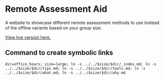 # Remote Assessment Aid

A website to showcase different remote assessment methods to use instead of the offline variants based on your group size.

[View live version here.](https://tlc-uva.github.io/educational-redesign-aid/)

## Command to create symbolic links

```
dir=office_hours; size=large; ln -s ../../$size/$dir/_index.md; ln -s ../../$size/$dir/tips.md; ln -s ../../$size/$dir/tools.md; ln -s ../../$size/$dir/what.md; ln -s ../../$size/$dir/why.md
```
